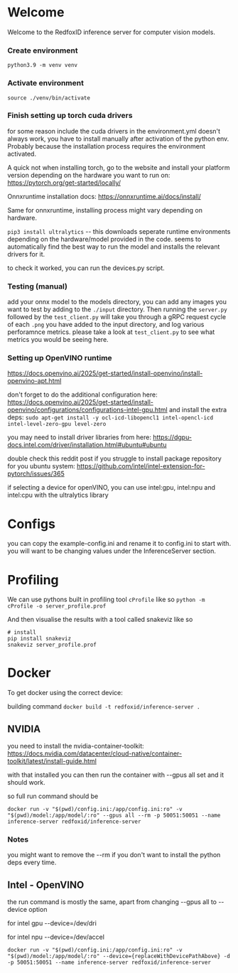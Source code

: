 # Welcome
Welcome to the RedfoxID inference server for computer vision models.

### Create environment
`python3.9 -m venv venv`

### Activate environment
`source ./venv/bin/activate`

### Finish setting up torch cuda drivers
for some reason include the cuda drivers in the environment.yml doesn't always work, you have to install manually after activation of the python env. Probably because the installation process requires the environment activated.

A quick not when installing torch, go to the website and install your platform version depending on the hardware you want to run on:
https://pytorch.org/get-started/locally/

Onnxruntime installation docs:
https://onnxruntime.ai/docs/install/

Same for onnxruntime, installing process might vary depending on hardware.

`pip3 install ultralytics` -- this downloads seperate runtime environments depending on the hardware/model provided in the code. seems to
automatically find the best way to run the model and installs the relevant drivers for it.

to check it worked, you can run the devices.py script.

### Testing (manual)
add your onnx model to the models directory, you can add any images you want to test by adding to the `./input` directory. Then running the `server.py` followed by the `test_client.py` will take you through a gRPC request cycle of each `.png` you have added to the input directory, and log various perforamnce metrics. please take a look at `test_client.py` to see what metrics you would be seeing here.


### Setting up OpenVINO runtime
https://docs.openvino.ai/2025/get-started/install-openvino/install-openvino-apt.html

don't forget to do the additional configuration here: https://docs.openvino.ai/2025/get-started/install-openvino/configurations/configurations-intel-gpu.html
and install the extra deps:
`sudo apt-get install -y ocl-icd-libopencl1 intel-opencl-icd intel-level-zero-gpu level-zero`

you may need to install driver libraries from here: https://dgpu-docs.intel.com/driver/installation.html#ubuntu#ubuntu

double check this reddit post if you struggle to install package repository for you ubuntu system: https://github.com/intel/intel-extension-for-pytorch/issues/365

if selecting a device for openVINO, you can use intel:gpu, intel:npu and intel:cpu with the ultralytics library

# Configs

you can copy the example-config.ini and rename it to config.ini to start with. you will want to be changing values
under the InferenceServer section.


# Profiling
We can use pythons built in profiling tool `cProfile` like so
`python -m cProfile -o server_profile.prof`

And then visualise the results with a tool called snakeviz like so
```
# install
pip install snakeviz
snakeviz server_profile.prof
```

# Docker
To get docker using the correct device:

building command
`docker build -t redfoxid/inference-server .`

## NVIDIA
you need to install the nvidia-container-toolkit: https://docs.nvidia.com/datacenter/cloud-native/container-toolkit/latest/install-guide.html

with that installed you can then run the container with --gpus all set and it should work.

so full run command should be

`docker run -v "$(pwd)/config.ini:/app/config.ini:ro" -v "$(pwd)/model:/app/model/:ro" --gpus all --rm -p 50051:50051 --name inference-server redfoxid/inference-server`

### Notes
you might want to remove the --rm if you don't want to install the python deps every time.


## Intel - OpenVINO
the run command is mostly the same, apart from changing --gpus all to --device option

for intel gpu
--device=/dev/dri

for intel npu
--device=/dev/accel

`docker run -v "$(pwd)/config.ini:/app/config.ini:ro" -v "$(pwd)/model:/app/model/:ro" --device={replaceWithDevicePathAbove} -d -p 50051:50051 --name inference-server redfoxid/inference-server`



